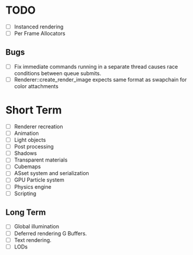 # TODO

- [ ] Instanced rendering
- [ ] Per Frame Allocators

## Bugs

- [ ] Fix immediate commands running in a separate thread causes race conditions between queue submits.
- [ ] Renderer::create_render_image expects same format as swapchain for color attachments

# Short Term

- [ ] Renderer recreation
- [ ] Animation
- [ ] Light objects
- [ ] Post processing
- [ ] Shadows
- [ ] Transparent materials
- [ ] Cubemaps
- [ ] ASset system and serialization
- [ ] GPU Particle system
- [ ] Physics engine
- [ ] Scripting

## Long Term

- [ ] Global illumination
- [ ] Deferred rendering G Buffers.
- [ ] Text rendering.
- [ ] LODs
